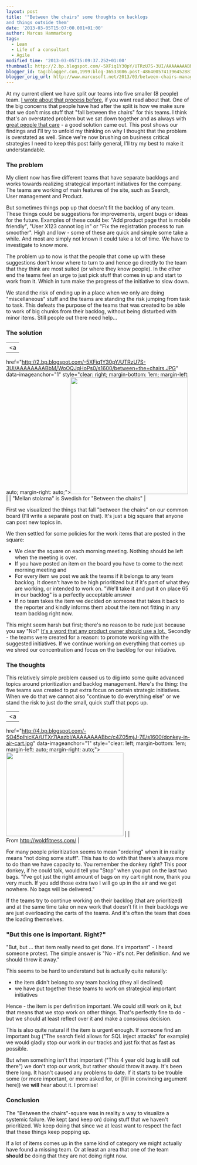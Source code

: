 ```yaml
---
layout: post
title: '"Between the chairs" some thoughts on backlogs
and things outside them'
date: '2013-03-05T15:07:00.001+01:00'
author: Marcus Hammarberg
tags:
  - Lean
  - Life of a consultant
  - Agile
modified_time: '2013-03-05T15:09:37.252+01:00'
thumbnail: http://2.bp.blogspot.com/-5XFiq1Y30pY/UTRzU7S-3UI/AAAAAAAABbM/WoOQJqHoPs0/s72-c/between+the+chairs.JPG
blogger_id: tag:blogger.com,1999:blog-36533086.post-4864005741396452887
blogger_orig_url: http://www.marcusoft.net/2013/03/between-chairs-management-and-thoughts.html
---
```



<div dir="ltr" style="text-align: left;" trbidi="on">

At my current client we have split our teams into five smaller (8
people) team. [I wrote about that process
before](http://www.marcusoft.net/2013/01/team-marketplace-how-we-splitted-big-40.html),
if you want read about that.
One of the big concerns that people have had after the split is how we
make sure that we don't miss stuff that "fall between the chairs" for
this teams. I think that's an overstated problem but we sat down
together and as always with [great people that
care](http://gojko.net/2013/02/13/the-february-revolution/) - a good
solution came out.
This post shows our findings and I'll try to unfold my thinking on why I
thought that the problem is overstated as well.
Since we're now brushing on business critical strategies I need to keep
this post fairly general, I'll try my best to make it understandable.



### The problem

<div>

My client now has five different teams that have separate backlogs and
works towards realizing strategical important initiatives for the
company. The teams are working of main features of the site, such as
Search, User management and Product. 

</div>

<div>



</div>

<div>

But sometimes things pop up that doesn't fit the backlog of any team.
These things could be suggestions for improvements, urgent bugs or ideas
for the future. Examples of these could be: "Add product page that is
mobile friendly", "User X123 cannot log in" or "Fix the registration
process to run smoother". High and low - some of these are quick and
simple some take a while. And most are simply not known it could take a
lot of time. We have to investigate to know more. 

</div>

<div>



</div>

<div>

The problem up to now is that the people that come up with these
suggestions don't know where to turn to and hence go directly to the
team that they think are most suited (or where they know people). In the
other end the teams feel an urge to just pick stuff that comes in up and
start to work from it. Which in turn make the progress of the initiative
to slow down. 

</div>

<div>



</div>

<div>

We stand the risk of ending up in a place when we only are doing
"miscellaneous" stuff and the teams are standing the risk jumping from
task to task. This defeats the purpose of the teams that was created to
be able to work of big chunks from their backlog, without
being disturbed with minor items. Still people out there need help...

</div>

### The solution

|                                                                                                               |
|:-------------------------------------------------------------------------------------------------------------:|
|                                                       <a
  href="http://2.bp.blogspot.com/-5XFiq1Y30pY/UTRzU7S-3UI/AAAAAAAABbM/WoOQJqHoPs0/s1600/between+the+chairs.JPG"
                                              data-imageanchor="1"
              style="clear: right; margin-bottom: 1em; margin-left: auto; margin-right: auto;"><img
   src="http://2.bp.blogspot.com/-5XFiq1Y30pY/UTRzU7S-3UI/AAAAAAAABbM/WoOQJqHoPs0/s320/between+the+chairs.JPG"
                                data-border="0" width="320" height="318" /></a>                                 |
|                             "Mellan stolarna" is Swedish for "Between the chairs"                             |

<div>

First we visualized the things that fall "between the chairs" on our
common board (I'll write a separate post on that). It's just a big
square that anyone can post new topics in. 

</div>

<div>



</div>

<div>

We then settled for some policies for the work items that are posted in
the square:

</div>

<div>

-   We clear the square on each morning meeting. Nothing should be left
    when the meeting is over. 
-   If you have posted an item on the board you have to come to the next
    morning meeting and 
-   For every item we post we ask the teams if it belongs to any team
    backlog. It doesn't have to be high prioritized but if it's part of
    what they are working, or intended to work on. "We'll take it and
    put it on place 65 in our backlog" is a perfectly acceptable answer
-   If no team takes the item we decided on someone that takes it back
    to the reporter and kindly informs them about the item not fitting
    in any team backlog right now. 

<div>

This might seem harsh but first; there's no reason to be rude just
because you say "No!" [It's a word that any product owner should use a
lot. ](http://www.youtube.com/watch?v=502ILHjX9EE) Secondly - the teams
were created for a reason: to promote working with the
suggested initiatives. If we continue working on everything that comes
up we shred our concentration and focus on the backlog for
our initiative. 

</div>

</div>

### The thoughts

<div>

This relatively simple problem caused us to dig into some quite advanced
topics around prioritization and backlog management. Here's the thing:
the five teams was created to put extra focus on certain strategic
initiatives. When we do that we cannot also "continue to do everything
else" or we stand the risk to just do the small, quick stuff that pops
up.


|                                                                                                               |
|:-------------------------------------------------------------------------------------------------------------:|
|                                                       <a
  href="http://4.bp.blogspot.com/-SO45pIhicKA/UTXr7lAazbI/AAAAAAAABbc/c4Z05mjJ-7E/s1600/donkey-in-air-cart.jpg"
                                              data-imageanchor="1"
              style="clear: left; margin-bottom: 1em; margin-left: auto; margin-right: auto;"><img
   src="http://4.bp.blogspot.com/-SO45pIhicKA/UTXr7lAazbI/AAAAAAAABbc/c4Z05mjJ-7E/s320/donkey-in-air-cart.jpg"
                                data-border="0" width="320" height="228" /></a>                                 |
|                                         From http://woldfitness.com/                                          |

For many people prioritization seems to mean "ordering" when it in
reality means "not doing some stuff". This has to do with that there's
always more to do than we have capacity to. You remember the donkey
right? This poor donkey, if he could talk, would tell you "Stop" when
you put on the last two bags. "I've got just the right amount of bags on
my cart right now, thank you very much. If you add those extra two I
will go up in the air and we get nowhere. No bags will be delivered."

If the teams try to continue working on their backlog (that are
prioritized) and at the same time take on new work that doesn't fit in
their backlogs we are just overloading the carts of the teams. And it's
often the team that does the loading themselves.

### "But this one is important. Right?"

"But, but ... that item really need to get done. It's important" - I
heard someone protest. The simple answer is "No - it's not. Per
definition. And we should throw it away."

This seems to be hard to understand but is actually quite naturally:


-   the item didn't belong to any team backlog (they all declined)
-   we have put together these teams to work on strategical important
    initiatives

<div>

Hence - the item is per definition important. We could still work on it,
but that means that we stop work on other things. That's perfectly fine
to do - but we should at least reflect over it and make a
conscious decision. 

</div>

<div>



</div>

<div>

This is also quite natural if the item is urgent enough. If someone find
an important bug ("The search field allows for SQL inject attacks" for
example) we would gladly stop our work in our tracks and just fix that
as fast as possible. 

</div>

<div>



</div>

<div>

But when something isn't that important ("This 4 year old bug is still
out there") we don't stop our work, but rather should throw it away.
It's been there long. It hasn't caused any problems to date. If it
starts to be trouble some (or more important, or more asked for, or
\[fill in convincing argument here\]) we **will** hear about it. I
promise!

</div>

### Conclusion

<div>

The "Between the chairs"-square was in reality a way to visualize a
systemic failure. We kept (and keep on) doing stuff that we haven't
prioritized. We keep doing that since we at least want to respect the
fact that these things keep popping up. 

</div>

<div>



</div>

<div>

If a lot of items comes up in the same kind of category we might
actually have found a missing team. Or at least an area that one of the
team **should** be doing that they are not doing right now. 

</div>

</div>

</div>
